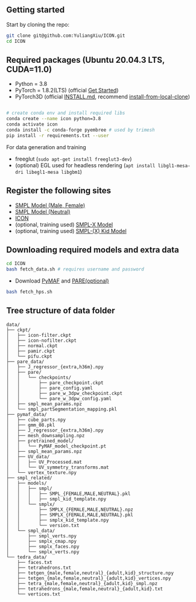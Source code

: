 ## Getting started

Start by cloning the repo:

```bash
git clone git@github.com:YuliangXiu/ICON.git
cd ICON
```  

## Required packages (Ubuntu 20.04.3 LTS, CUDA=11.0)
  * Python = 3.8
  * PyTorch = 1.8.2(LTS) (official [Get Started](https://pytorch.org/get-started/locally/))
  * PyTorch3D (official [INSTALL.md](https://github.com/facebookresearch/pytorch3d/blob/main/INSTALL.md), recommend [install-from-local-clone](https://github.com/facebookresearch/pytorch3d/blob/main/INSTALL.md#2-install-from-a-local-clone))

```bash

# create conda env and install required libs
conda create --name icon python=3.8
conda activate icon
conda install -c conda-forge pyembree # used by trimesh
pip install -r requirements.txt --user
```

For data generation and training

  * freeglut (`sudo apt-get install freeglut3-dev`)
  * (optional) EGL used for headless rendering (`apt install libgl1-mesa-dri libegl1-mesa libgbm1`)

## Register the following sites
  * [SMPL Model (Male, Female)](http://smpl.is.tue.mpg.de/)
  * [SMPL Model (Neutral)](http://smplify.is.tue.mpg.de/)
  * [ICON](https://icon.is.tue.mpg.de/)
  * (optional, training used) [SMPL-X Model](http://smpl-x.is.tue.mpg.de/)
  * (optional, training used) [SMPL-(X) Kid Model](https://agora.is.tue.mpg.de/)

## Downloading required models and extra data
  ```bash
  cd ICON
  bash fetch_data.sh # requires username and password
  ```
  * Download [PyMAF](https://github.com/HongwenZhang/PyMAF#necessary-files) and [PARE(optional)](https://github.com/mkocabas/PARE#demo)
  
  ```bash
  bash fetch_hps.sh
  ```


## Tree structure of **data** folder

```
data/
├── ckpt/
│   ├── icon-filter.ckpt
│   ├── icon-nofilter.ckpt
│   ├── normal.ckpt
│   ├── pamir.ckpt
│   └── pifu.ckpt
├── pare_data/
│   ├── J_regressor_{extra,h36m}.npy
│   ├── pare/
│   │   └── checkpoints/
│   │       ├── pare_checkpoint.ckpt
│   │       ├── pare_config.yaml
│   │       ├── pare_w_3dpw_checkpoint.ckpt
│   │       └── pare_w_3dpw_config.yaml
│   ├── smpl_mean_params.npz
│   └── smpl_partSegmentation_mapping.pkl
├── pymaf_data/
│   ├── cube_parts.npy
│   ├── gmm_08.pkl
│   ├── J_regressor_{extra,h36m}.npy
│   ├── mesh_downsampling.npz
│   ├── pretrained_model/
│   │   └── PyMAF_model_checkpoint.pt
│   ├── smpl_mean_params.npz
│   ├── UV_data/
│   │   ├── UV_Processed.mat
│   │   └── UV_symmetry_transforms.mat
│   └── vertex_texture.npy
├── smpl_related/
│   ├── models/
│   │   ├── smpl/
│   │   │   ├── SMPL_{FEMALE,MALE,NEUTRAL}.pkl
│   │   │   ├── smpl_kid_template.npy
│   │   └── smplx/
│   │       ├── SMPLX_{FEMALE,MALE,NEUTRAL}.npz
│   │       ├── SMPLX_{FEMALE,MALE,NEUTRAL}.pkl
│   │       ├── smplx_kid_template.npy
│   │       └── version.txt
│   └── smpl_data/
│       ├── smpl_verts.npy
│       ├── smplx_cmap.npy
│       ├── smplx_faces.npy
│       └── smplx_verts.npy
└── tedra_data/
    ├── faces.txt
    ├── tetrahedrons.txt
    ├── tetgen_{male,female,neutral}_{adult,kid}_structure.npy
    ├── tetgen_{male,female,neutral}_{adult,kid}_vertices.npy
    ├── tetra_{male,female,neutral}_{adult,kid}_smpl.npz
    ├── tetrahedrons_{male,female,neutral}_{adult,kid}.txt
    └── vertices.txt
```

